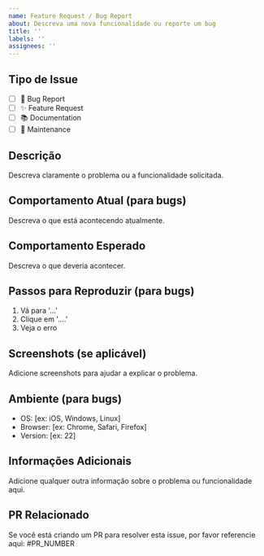 ```yaml
---
name: Feature Request / Bug Report
about: Descreva uma nova funcionalidade ou reporte um bug
title: ''
labels: ''
assignees: ''
---
```


## Tipo de Issue
- [ ] 🐛 Bug Report
- [ ] ✨ Feature Request
- [ ] 📚 Documentation
- [ ] 🔧 Maintenance

## Descrição
Descreva claramente o problema ou a funcionalidade solicitada.

## Comportamento Atual (para bugs)
Descreva o que está acontecendo atualmente.

## Comportamento Esperado
Descreva o que deveria acontecer.

## Passos para Reproduzir (para bugs)
1. Vá para '...'
2. Clique em '....'
3. Veja o erro

## Screenshots (se aplicável)
Adicione screenshots para ajudar a explicar o problema.

## Ambiente (para bugs)
- OS: [ex: iOS, Windows, Linux]
- Browser: [ex: Chrome, Safari, Firefox]
- Version: [ex: 22]

## Informações Adicionais
Adicione qualquer outra informação sobre o problema ou funcionalidade aqui.

## PR Relacionado
Se você está criando um PR para resolver esta issue, por favor referencie aqui: #PR_NUMBER